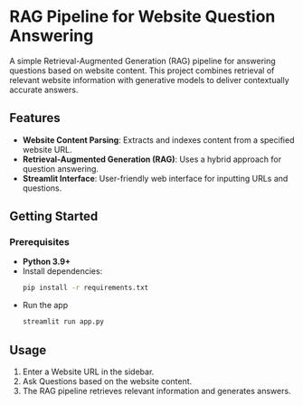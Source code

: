# RAG Pipeline for Website Question Answering

A simple Retrieval-Augmented Generation (RAG) pipeline for answering questions based on website content. This project combines retrieval of relevant website information with generative models to deliver contextually accurate answers.

## Features

- **Website Content Parsing**: Extracts and indexes content from a specified website URL.
- **Retrieval-Augmented Generation (RAG)**: Uses a hybrid approach for question answering.
- **Streamlit Interface**: User-friendly web interface for inputting URLs and questions.


## Getting Started

### Prerequisites

- **Python 3.9+**
- Install dependencies:
  ```bash
  pip install -r requirements.txt

- Run the app
  ```bash
  streamlit run app.py

## Usage
1. Enter a Website URL in the sidebar.
2. Ask Questions based on the website content.
3. The RAG pipeline retrieves relevant information and generates answers.
